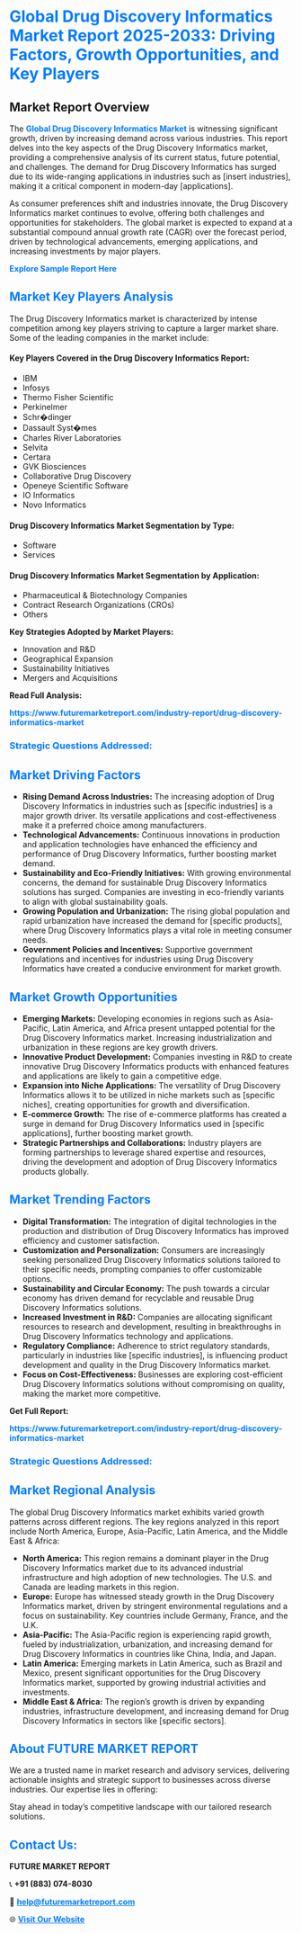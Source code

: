 <h1 style="color: #007BFF;">Global Drug Discovery Informatics Market Report 2025-2033: Driving Factors, Growth Opportunities, and Key Players</h1>

<section id="overview">
<h2>Market Report Overview</h2>
<p>The <a href="https://www.futuremarketreport.com/industry-report/drug-discovery-informatics-market" style="color: #007BFF; text-decoration: none;"><strong>Global Drug Discovery Informatics Market</strong></a> is witnessing significant growth, driven by increasing demand across various industries. This report delves into the key aspects of the Drug Discovery Informatics market, providing a comprehensive analysis of its current status, future potential, and challenges. The demand for Drug Discovery Informatics has surged due to its wide-ranging applications in industries such as [insert industries], making it a critical component in modern-day [applications].</p>
<p>As consumer preferences shift and industries innovate, the Drug Discovery Informatics market continues to evolve, offering both challenges and opportunities for stakeholders. The global market is expected to expand at a substantial compound annual growth rate (CAGR) over the forecast period, driven by technological advancements, emerging applications, and increasing investments by major players.</p>
</section>

<section id="overview">
<p><a href="https://www.futuremarketreport.com/request-sample/reportId=44262" style="color: #007BFF; text-decoration: none;"><strong>Explore Sample Report Here</strong></a></p>
</section>

<section id="key-players">
<h2 style="color: #007BFF;">Market Key Players Analysis</h2>
<p>The Drug Discovery Informatics market is characterized by intense competition among key players striving to capture a larger market share. Some of the leading companies in the market include:</p>
<h4>Key Players Covered in the Drug Discovery Informatics Report:</h4>
<ul><li>IBM</li><li>Infosys</li><li>Thermo Fisher Scientific</li><li>Perkinelmer</li><li>Schr�dinger</li><li>Dassault Syst�mes</li><li>Charles River Laboratories</li><li>Selvita</li><li>Certara</li><li>GVK Biosciences</li><li>Collaborative Drug Discovery</li><li>Openeye Scientific Software</li><li>IO Informatics</li><li>Novo Informatics</li></ul>
<h4>Drug Discovery Informatics Market Segmentation by Type:</h4>
<ul><li>Software</li><li>Services</li></ul>

<h4>Drug Discovery Informatics Market Segmentation by Application:</h4>
<ul><li>Pharmaceutical &amp; Biotechnology Companies</li><li>Contract Research Organizations (CROs)</li><li>Others</li></ul>
<p><strong>Key Strategies Adopted by Market Players:</strong></p>
<ul>
<li>Innovation and R&D</li>
<li>Geographical Expansion</li>
<li>Sustainability Initiatives</li>
<li>Mergers and Acquisitions</li>
</ul>
</section>

<section>
<p><strong>Read Full Analysis: </strong></p><a href="https://www.futuremarketreport.com/industry-report/drug-discovery-informatics-market" style="color: #007BFF; text-decoration: none;"><strong>https://www.futuremarketreport.com/industry-report/drug-discovery-informatics-market</strong></a>
<h3 style="color: #007BFF;">Strategic Questions Addressed:</h3>
</section>

<section id="driving-factors">
<h2 style="color: #007BFF;">Market Driving Factors</h2>
<ul>
<li><strong>Rising Demand Across Industries:</strong> The increasing adoption of Drug Discovery Informatics in industries such as [specific industries] is a major growth driver. Its versatile applications and cost-effectiveness make it a preferred choice among manufacturers.</li>
<li><strong>Technological Advancements:</strong> Continuous innovations in production and application technologies have enhanced the efficiency and performance of Drug Discovery Informatics, further boosting market demand.</li>
<li><strong>Sustainability and Eco-Friendly Initiatives:</strong> With growing environmental concerns, the demand for sustainable Drug Discovery Informatics solutions has surged. Companies are investing in eco-friendly variants to align with global sustainability goals.</li>
<li><strong>Growing Population and Urbanization:</strong> The rising global population and rapid urbanization have increased the demand for [specific products], where Drug Discovery Informatics plays a vital role in meeting consumer needs.</li>
<li><strong>Government Policies and Incentives:</strong> Supportive government regulations and incentives for industries using Drug Discovery Informatics have created a conducive environment for market growth.</li>
</ul>
</section>

<section id="growth-opportunities">
<h2 style="color: #007BFF;">Market Growth Opportunities</h2>
<ul>
<li><strong>Emerging Markets:</strong> Developing economies in regions such as Asia-Pacific, Latin America, and Africa present untapped potential for the Drug Discovery Informatics market. Increasing industrialization and urbanization in these regions are key growth drivers.</li>
<li><strong>Innovative Product Development:</strong> Companies investing in R&D to create innovative Drug Discovery Informatics products with enhanced features and applications are likely to gain a competitive edge.</li>
<li><strong>Expansion into Niche Applications:</strong> The versatility of Drug Discovery Informatics allows it to be utilized in niche markets such as [specific niches], creating opportunities for growth and diversification.</li>
<li><strong>E-commerce Growth:</strong> The rise of e-commerce platforms has created a surge in demand for Drug Discovery Informatics used in [specific applications], further boosting market growth.</li>
<li><strong>Strategic Partnerships and Collaborations:</strong> Industry players are forming partnerships to leverage shared expertise and resources, driving the development and adoption of Drug Discovery Informatics products globally.</li>
</ul>
</section>

<section id="trending-factors">
<h2 style="color: #007BFF;">Market Trending Factors</h2>
<ul>
<li><strong>Digital Transformation:</strong> The integration of digital technologies in the production and distribution of Drug Discovery Informatics has improved efficiency and customer satisfaction.</li>
<li><strong>Customization and Personalization:</strong> Consumers are increasingly seeking personalized Drug Discovery Informatics solutions tailored to their specific needs, prompting companies to offer customizable options.</li>
<li><strong>Sustainability and Circular Economy:</strong> The push towards a circular economy has driven demand for recyclable and reusable Drug Discovery Informatics solutions.</li>
<li><strong>Increased Investment in R&D:</strong> Companies are allocating significant resources to research and development, resulting in breakthroughs in Drug Discovery Informatics technology and applications.</li>
<li><strong>Regulatory Compliance:</strong> Adherence to strict regulatory standards, particularly in industries like [specific industries], is influencing product development and quality in the Drug Discovery Informatics market.</li>
<li><strong>Focus on Cost-Effectiveness:</strong> Businesses are exploring cost-efficient Drug Discovery Informatics solutions without compromising on quality, making the market more competitive.</li>
</ul>
</section>

<section>
<p><strong>Get Full Report: </strong></p><a href="https://www.futuremarketreport.com/industry-report/drug-discovery-informatics-market" style="color: #007BFF; text-decoration: none;"><strong>https://www.futuremarketreport.com/industry-report/drug-discovery-informatics-market</strong></a>
<h3 style="color: #007BFF;">Strategic Questions Addressed:</h3>
</section>


<section id="regional-analysis">
<h2 style="color: #007BFF;">Market Regional Analysis</h2>
<p>The global Drug Discovery Informatics market exhibits varied growth patterns across different regions. The key regions analyzed in this report include North America, Europe, Asia-Pacific, Latin America, and the Middle East & Africa:</p>
<ul>
<li><strong>North America:</strong> This region remains a dominant player in the Drug Discovery Informatics market due to its advanced industrial infrastructure and high adoption of new technologies. The U.S. and Canada are leading markets in this region.</li>
<li><strong>Europe:</strong> Europe has witnessed steady growth in the Drug Discovery Informatics market, driven by stringent environmental regulations and a focus on sustainability. Key countries include Germany, France, and the U.K.</li>
<li><strong>Asia-Pacific:</strong> The Asia-Pacific region is experiencing rapid growth, fueled by industrialization, urbanization, and increasing demand for Drug Discovery Informatics in countries like China, India, and Japan.</li>
<li><strong>Latin America:</strong> Emerging markets in Latin America, such as Brazil and Mexico, present significant opportunities for the Drug Discovery Informatics market, supported by growing industrial activities and investments.</li>
<li><strong>Middle East & Africa:</strong> The region’s growth is driven by expanding industries, infrastructure development, and increasing demand for Drug Discovery Informatics in sectors like [specific sectors].</li>
</ul>
</section>

<footer>
<h2 style="color: #007BFF;">About FUTURE MARKET REPORT</h2>
<p>We are a trusted name in market research and advisory services, delivering actionable insights and strategic support to businesses across diverse industries. Our expertise lies in offering:</p>

<p>Stay ahead in today’s competitive landscape with our tailored research solutions.</p>

<h2 style="color: #007BFF;">Contact Us:</h2>
<p><strong>FUTURE MARKET REPORT</strong></p>
<p>📞 <strong>+91 (883) 074-8030</strong></p>
<p>📧 <strong><a href="mailto:help@futuremarketreport.com" style="color: #007BFF;">help@futuremarketreport.com</a></strong></p>
<p>🌐 <strong><a href="https://www.futuremarketreport.com/" style="color: #007BFF;">Visit Our Website</a></strong></p>
</footer>